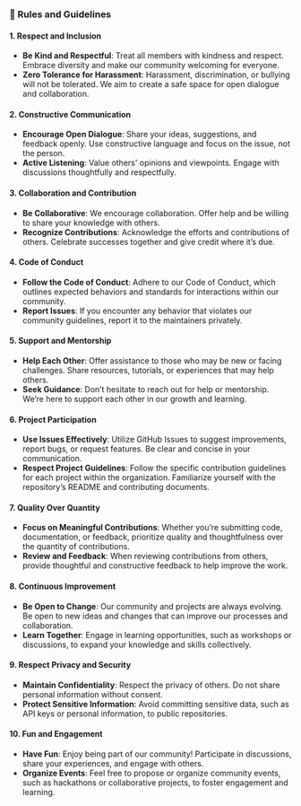 ### 💬 Rules and Guidelines
#### 1. **Respect and Inclusion**

- **Be Kind and Respectful**: Treat all members with kindness and respect. Embrace diversity and make our community welcoming for everyone.
- **Zero Tolerance for Harassment**: Harassment, discrimination, or bullying will not be tolerated. We aim to create a safe space for open dialogue and collaboration.

#### 2. **Constructive Communication**

- **Encourage Open Dialogue**: Share your ideas, suggestions, and feedback openly. Use constructive language and focus on the issue, not the person.
- **Active Listening**: Value others' opinions and viewpoints. Engage with discussions thoughtfully and respectfully.

#### 3. **Collaboration and Contribution**

- **Be Collaborative**: We encourage collaboration. Offer help and be willing to share your knowledge with others.
- **Recognize Contributions**: Acknowledge the efforts and contributions of others. Celebrate successes together and give credit where it’s due.

#### 4. **Code of Conduct**

- **Follow the Code of Conduct**: Adhere to our Code of Conduct, which outlines expected behaviors and standards for interactions within our community.
- **Report Issues**: If you encounter any behavior that violates our community guidelines, report it to the maintainers privately.

#### 5. **Support and Mentorship**

- **Help Each Other**: Offer assistance to those who may be new or facing challenges. Share resources, tutorials, or experiences that may help others.
- **Seek Guidance**: Don’t hesitate to reach out for help or mentorship. We’re here to support each other in our growth and learning.

#### 6. **Project Participation**

- **Use Issues Effectively**: Utilize GitHub Issues to suggest improvements, report bugs, or request features. Be clear and concise in your communication.
- **Respect Project Guidelines**: Follow the specific contribution guidelines for each project within the organization. Familiarize yourself with the repository’s README and contributing documents.

#### 7. **Quality Over Quantity**

- **Focus on Meaningful Contributions**: Whether you’re submitting code, documentation, or feedback, prioritize quality and thoughtfulness over the quantity of contributions.
- **Review and Feedback**: When reviewing contributions from others, provide thoughtful and constructive feedback to help improve the work.

#### 8. **Continuous Improvement**

- **Be Open to Change**: Our community and projects are always evolving. Be open to new ideas and changes that can improve our processes and collaboration.
- **Learn Together**: Engage in learning opportunities, such as workshops or discussions, to expand your knowledge and skills collectively.

#### 9. **Respect Privacy and Security**

- **Maintain Confidentiality**: Respect the privacy of others. Do not share personal information without consent.
- **Protect Sensitive Information**: Avoid committing sensitive data, such as API keys or personal information, to public repositories.

#### 10. **Fun and Engagement**

- **Have Fun**: Enjoy being part of our community! Participate in discussions, share your experiences, and engage with others.
- **Organize Events**: Feel free to propose or organize community events, such as hackathons or collaborative projects, to foster engagement and learning.